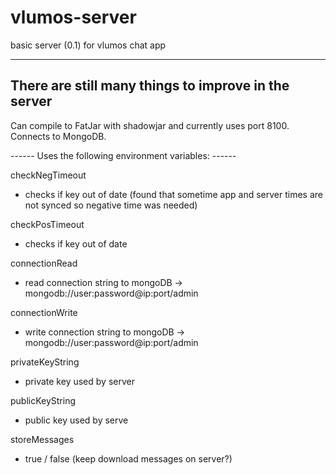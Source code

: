 # vlumos-server

basic server (0.1) for vlumos chat app

-----------------------------------------------------
There are still many things to improve in the server
-----------------------------------------------------

Can compile to FatJar with shadowjar and currently uses port 8100.
Connects to MongoDB.


------ Uses the following environment variables: ------

checkNegTimeout
 - checks if key out of date (found that sometime app and server times are not synced so negative time was needed) 

checkPosTimeout
 - checks if key out of date

connectionRead
 - read connection string to mongoDB -> mongodb://user:password@ip:port/admin

connectionWrite
 - write connection string to mongoDB -> mongodb://user:password@ip:port/admin

privateKeyString
 - private key used by server

publicKeyString
 - public key used by serve

storeMessages
 - true / false (keep download messages on server?)



